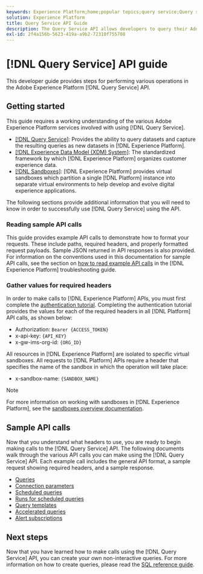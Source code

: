 ```yaml
---
keywords: Experience Platform;home;popular topics;query service;Query service;query
solution: Experience Platform
title: Query Service API Guide
description: The Query Service API allows developers to query their Adobe Experience Platform data using standard SQL. Follow this guide to learn how to perform key operations using the API.
exl-id: 2f4a156b-5623-419a-a9b2-72310f755708
---
```

# [!DNL Query Service] API guide

This developer guide provides steps for performing various operations in the Adobe Experience Platform [!DNL Query Service] API.

## Getting started

This guide requires a working understanding of the various Adobe Experience Platform services involved with using [!DNL Query Service].

- [[!DNL Query Service]](../home.md): Provides the ability to query datasets and capture the resulting queries as new datasets in [!DNL Experience Platform].
- [[!DNL Experience Data Model (XDM) System]](../../xdm/home.md): The standardized framework by which [!DNL Experience Platform] organizes customer experience data.
- [[!DNL Sandboxes]](../../sandboxes/home.md): [!DNL Experience Platform] provides virtual sandboxes which partition a single [!DNL Platform] instance into separate virtual environments to help develop and evolve digital experience applications.

The following sections provide additional information that you will need to know in order to successfully use [!DNL Query Service] using the API.

### Reading sample API calls

This guide provides example API calls to demonstrate how to format your requests. These include paths, required headers, and properly formatted request payloads. Sample JSON returned in API responses is also provided. For information on the conventions used in this documentation for sample API calls, see the section on [how to read example API calls](../../landing/troubleshooting.md#how-do-i-format-an-api-request) in the [!DNL Experience Platform] troubleshooting guide.

### Gather values for required headers

In order to make calls to [!DNL Experience Platform] APIs, you must first complete the [authentication tutorial](https://www.adobe.com/go/platform-api-authentication-en). Completing the authentication tutorial provides the values for each of the required headers in all [!DNL Platform] API calls, as shown below:

- Authorization: `Bearer {ACCESS_TOKEN}`
- x-api-key: `{API_KEY}`
- x-gw-ims-org-id: `{ORG_ID}`

All resources in [!DNL Experience Platform] are isolated to specific virtual sandboxes. All requests to [!DNL Platform] APIs require a header that specifies the name of the sandbox in which the operation will take place:

- x-sandbox-name: `{SANDBOX_NAME}`
  
>[!NOTE]
>
>For more information on working with sandboxes in [!DNL Experience Platform], see the [sandboxes overview documentation](../../sandboxes/home.md).

## Sample API calls

Now that you understand what headers to use, you are ready to begin making calls to the [!DNL Query Service] API. The following documents walk through the various API calls you can make using the [!DNL Query Service] API. Each example call includes the general API format, a sample request showing required headers, and a sample response.

- [Queries](queries.md)
- [Connection parameters](connection-parameters.md)
- [Scheduled queries](scheduled-queries.md)
- [Runs for scheduled queries](runs-scheduled-queries.md)
- [Query templates](query-templates.md)
- [Accelerated queries](./accelerated-queries.md)
- [Alert subscriptions](./alert-subscriptions.md)

## Next steps

Now that you have learned how to make calls using the [!DNL Query Service] API, you can create your own non-interactive queries. For more information on how to create queries, please read the [SQL reference guide](../sql/overview.md).
